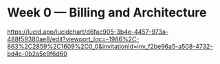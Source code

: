 # Week 0 — Billing and Architecture
https://lucid.app/lucidchart/d6fac905-3b4e-4457-973a-488f59380ae8/edit?viewport_loc=-1986%2C-863%2C2859%2C1609%2C0_0&invitationId=inv_f2be96a5-a508-4732-bd4c-0b2a5e9f6d60
